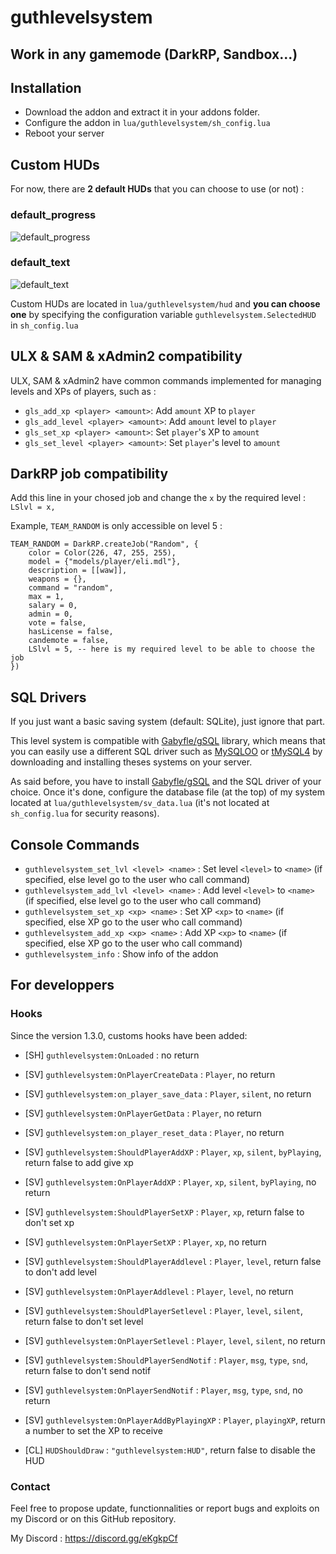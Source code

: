 # guthlevelsystem
## Work in any gamemode (DarkRP, Sandbox...)

## Installation
+ Download the addon and extract it in your addons folder.
+ Configure the addon in `lua/guthlevelsystem/sh_config.lua`
+ Reboot your server

## Custom HUDs
For now, there are **2 default HUDs** that you can choose to use (or not) :
### default_progress
![default_progress](https://media.discordapp.net/attachments/579628254814666762/961019202653790278/default_progress.jpg?width=1246&height=701)
### default_text
![default_text](https://media.discordapp.net/attachments/579628254814666762/961019202939015208/default_text.jpg?width=1246&height=701)

Custom HUDs are located in `lua/guthlevelsystem/hud` and **you can choose one** by specifying the configuration variable `guthlevelsystem.SelectedHUD` in `sh_config.lua`

## ULX & SAM & xAdmin2 compatibility
ULX, SAM & xAdmin2 have common commands implemented for managing levels and XPs of players, such as :
+ `gls_add_xp <player> <amount>`: Add `amount` XP to `player`
+ `gls_add_level <player> <amount>`: Add `amount` level to `player`
+ `gls_set_xp <player> <amount>`: Set `player`'s XP to `amount`
+ `gls_set_level <player> <amount>`: Set `player`'s level to `amount`

## DarkRP job compatibility
Add this line in your chosed job and change the `x` by the required level : `LSlvl = x,`

Example, `TEAM_RANDOM` is only accessible on level 5 :
```
TEAM_RANDOM = DarkRP.createJob("Random", {
    color = Color(226, 47, 255, 255),
    model = {"models/player/eli.mdl"},
    description = [[waw]],
    weapons = {},
    command = "random",
    max = 1,
    salary = 0,
    admin = 0,
    vote = false,
    hasLicense = false,
    candemote = false,
    LSlvl = 5, -- here is my required level to be able to choose the job
})
```

## SQL Drivers
If you just want a basic saving system (default: SQLite), just ignore that part.

This level system is compatible with [Gabyfle/gSQL](https://github.com/Gabyfle/gSQL/releases) library, which means that you can easily use a different SQL driver such as [MySQLOO](https://github.com/FredyH/MySQLOO) or [tMySQL4](https://github.com/bkacjios/gm_tmysql4) by downloading and installing theses systems on your server.

As said before, you have to install [Gabyfle/gSQL](https://github.com/Gabyfle/gSQL/releases) and the SQL driver of your choice. Once it's done, configure the database file (at the top) of my system located at `lua/guthlevelsystem/sv_data.lua` (it's not located at `sh_config.lua` for security reasons).

## Console Commands
+ `guthlevelsystem_set_lvl <level> <name>` : Set level `<level>` to `<name>` (if specified, else level go to the user who call command)
+ `guthlevelsystem_add_lvl <level> <name>` : Add level `<level>` to `<name>` (if specified, else level go to the user who call command)
+ `guthlevelsystem_set_xp <xp> <name>` : Set XP `<xp>` to `<name>` (if specified, else XP go to the user who call command)
+ `guthlevelsystem_add_xp <xp> <name>` : Add XP `<xp>` to `<name>` (if specified, else XP go to the user who call command)
+ `guthlevelsystem_info` : Show info of the addon

## For developpers
### Hooks
Since the version 1.3.0, customs hooks have been added:
+ [SH] `guthlevelsystem:OnLoaded` : no return

+ [SV] `guthlevelsystem:OnPlayerCreateData` : `Player`, no return
+ [SV] `guthlevelsystem:on_player_save_data` : `Player`, `silent`, no return
+ [SV] `guthlevelsystem:OnPlayerGetData` : `Player`, no return
+ [SV] `guthlevelsystem:on_player_reset_data` : `Player`, no return

+ [SV] `guthlevelsystem:ShouldPlayerAddXP` : `Player`, `xp`, `silent`, `byPlaying`, return false to add give xp
+ [SV] `guthlevelsystem:OnPlayerAddXP` : `Player`, `xp`, `silent`, `byPlaying`, no return
+ [SV] `guthlevelsystem:ShouldPlayerSetXP` : `Player`, `xp`, return false to don't set xp
+ [SV] `guthlevelsystem:OnPlayerSetXP` : `Player`, `xp`, no return

+ [SV] `guthlevelsystem:ShouldPlayerAddlevel` : `Player`, `level`, return false to don't add level
+ [SV] `guthlevelsystem:OnPlayerAddlevel` : `Player`, `level`, no return
+ [SV] `guthlevelsystem:ShouldPlayerSetlevel` : `Player`, `level`, `silent`, return false to don't set level
+ [SV] `guthlevelsystem:OnPlayerSetlevel` : `Player`, `level`, `silent`, no return

+ [SV] `guthlevelsystem:ShouldPlayerSendNotif` : `Player`, `msg`, `type`, `snd`, return false to don't send notif
+ [SV] `guthlevelsystem:OnPlayerSendNotif` : `Player`, `msg`, `type`, `snd`, no return

+ [SV] `guthlevelsystem:OnPlayerAddByPlayingXP` : `Player`, `playingXP`, return a number to set the XP to receive

+ [CL] `HUDShouldDraw` : `"guthlevelsystem:HUD"`, return false to disable the HUD

### Contact

Feel free to propose update, functionnalities or report bugs and exploits on my Discord or on this GitHub repository.

My Discord : https://discord.gg/eKgkpCf

